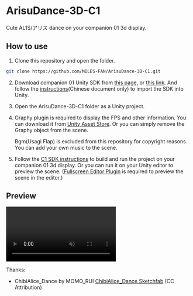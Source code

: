 # ArisuDance-3D-C1
Cute AL1S/アリス dance on your companion 01 3d display.

## How to use
1. Clone this repository and open the folder.

```bash
git clone https://github.com/MILES-FAN/ArisuDance-3D-C1.git
```

2. Download companion 01 Unity SDK from [this page](https://www.openstage.ai/downloadC), or [this link](https://www.openstageai.com/download/SwizzlePackage-v1-1106.unitypackage). And follow the [instructions](https://www.openstageai.com/download/CubeVI%20Unity%E6%8F%92%E4%BB%B6SwizzlePackage%E4%BD%BF%E7%94%A8%E6%8C%87%E5%8D%97.pdf)(Chinese document only) to import the SDK into Unity.

3. Open the ArisuDance-3D-C1 folder as a Unity project.

4. Graphy plugin is required to display the FPS and other information. You can download it from [Unity Asset Store](https://assetstore.unity.com/packages/tools/gui/graphy-ultimate-fps-counter-stats-monitor-debugger-105778). Or you can simply remove the Graphy object from the scene. 
   
   Bgm(Usagi Flap) is excluded from this repository for copyright reasons. You can add your own music to the scene.

5. Follow the [C1 SDK instructions](https://www.openstageai.com/download/CubeVI%20Unity%E6%8F%92%E4%BB%B6SwizzlePackage%E4%BD%BF%E7%94%A8%E6%8C%87%E5%8D%97.pdf) to build and run the project on your companion 01 3d display. Or you can run it on your Unity editor to preview the scene. ([Fullscreen Editor Plugin](https://assetstore.unity.com/packages/tools/utilities/fullscreen-editor-69534) is required to preview the scene in the editor.)

## Preview
<div><video controls src="https://github.com/MILES-FAN/ArisuDance-3D-C1/raw/refs/heads/main/Media/dance.mp4" muted="false"></video></div>

Thanks:
 - ChibiAlice_Dance by MOMO_RUI [ChibiAlice_Dance Sketchfab](https://sketchfab.com/3d-models/chibialice-dance-52ef31dd48b94fe28c867b7b8fa144b6) (CC Attribution)
